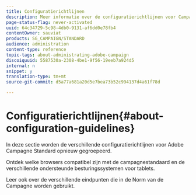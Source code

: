 ```yaml
---
title: Configuratierichtlijnen
description: Meer informatie over de configuratierichtlijnen voor Campagne Standard.
page-status-flag: never-activated
uuid: 64c34729-5c98-4db0-9131-af6dd0e78fb4
contentOwner: sauviat
products: SG_CAMPAIGN/STANDARD
audience: administration
content-type: reference
topic-tags: about-administrating-adobe-campaign
discoiquuid: 5587530a-2308-4be1-9f56-19eeb7a924d5
internal: n
snippet: y
translation-type: tm+mt
source-git-commit: d5a77a681a20d5e7bea73b52c994137d4a61f78d

---
```



# Configuratierichtlijnen{#about-configuration-guidelines}

In deze sectie worden de verschillende configuratierichtlijnen voor Adobe Campagne Standard opnieuw gegroepeerd.

Ontdek welke browsers compatibel zijn met de campagnestandaard en de verschillende ondersteunde besturingssystemen voor tablets.

Leer ook over de verschillende eindpunten die in de Norm van de Campagne worden gebruikt.
